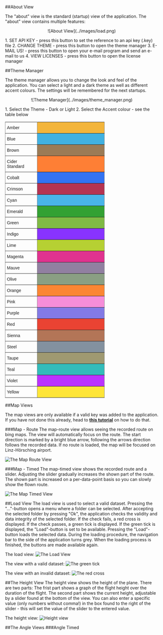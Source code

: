 ﻿#

##About View

The "about" view is the standard (startup) view of the application. The "about" view contains multiple features:
<p style="text-align: center;">
![About View](../images/load.png)
</p>
1. SET API KEY - press this button to set the reference to an api key (.key) file
2. CHANGE THEME - press this button to open the theme manager
3. E-MAIL US! - press this button to open your e-mail program and send an e-mail to us
4. VIEW LICENSES - press this button to open the license manager

##Theme Manager

The theme manager allows you to change the look and feel of the application. You can select a light and a dark theme as well as different accent colours. The settings will be remembered for the next startups.
<p style="text-align: center;">
![Theme Manager](../images/theme_manager.png)
</p>
1. Select the Theme - Dark or Light
2. Select the Accent colour - see the table below
<p style="text-align: center;">

<style type="text/css">
.tg  {border-collapse:collapse;border-spacing:0;}
.tg td{font-family:Arial, sans-serif;font-size:14px;padding:10px 5px;border-style:solid;border-width:1px;overflow:hidden;word-break:normal;border-color:black;}
.tg th{font-family:Arial, sans-serif;font-size:14px;font-weight:normal;padding:10px 5px;border-style:solid;border-width:1px;overflow:hidden;word-break:normal;border-color:black;}
.tg .tg-wfuo{background-color:#b53351;border-color:inherit;text-align:left;vertical-align:top}
.tg .tg-gq7d{background-color:#41b1e1;border-color:inherit;text-align:left;vertical-align:top}
.tg .tg-d1zl{background-color:#bb33ff;border-color:inherit;text-align:left;vertical-align:top}
.tg .tg-c5n5{background-color:#33bcba;border-color:inherit;text-align:left;vertical-align:top}
.tg .tg-3rap{background-color:#9180a1;border-color:inherit;text-align:left;vertical-align:top}
.tg .tg-rxq3{background-color:#49b4e8;border-color:inherit;text-align:left;vertical-align:top}
.tg .tg-ihgh{background-color:#fe7f35;border-color:inherit;text-align:left;vertical-align:top}
.tg .tg-w6ui{background-color:#e0338f;border-color:inherit;text-align:left;vertical-align:top}
.tg .tg-6t9d{background-color:#33a133;border-color:inherit;text-align:left;vertical-align:top}
.tg .tg-0pky{border-color:inherit;text-align:left;vertical-align:top}
.tg .tg-hwtc{background-color:#f3b53b;border-color:inherit;text-align:left;vertical-align:top}
.tg .tg-pvdm{background-color:#9b7b56;border-color:inherit;text-align:left;vertical-align:top}
.tg .tg-1l53{background-color:#3373f2;border-color:inherit;text-align:left;vertical-align:top}
.tg .tg-vp5j{background-color:#80ba45;border-color:inherit;text-align:left;vertical-align:top}
.tg .tg-h52n{background-color:#8833ff;border-color:inherit;text-align:left;vertical-align:top}
.tg .tg-yzin{background-color:#b6d033;border-color:inherit;text-align:left;vertical-align:top}
.tg .tg-axb2{background-color:#8a9f83;border-color:inherit;text-align:left;vertical-align:top}
.tg .tg-hjat{background-color:#fb8633;border-color:inherit;text-align:left;vertical-align:top}
.tg .tg-j3ct{background-color:#f68ed9;border-color:inherit;text-align:left;vertical-align:top}
.tg .tg-j8ey{background-color:#837ae5;border-color:inherit;text-align:left;vertical-align:top}
.tg .tg-nclw{background-color:#ea4333;border-color:inherit;text-align:left;vertical-align:top}
.tg .tg-k666{background-color:#b37557;border-color:inherit;text-align:left;vertical-align:top}
.tg .tg-pdtb{background-color:#83919f;border-color:inherit;text-align:left;vertical-align:top}
.tg .tg-mdmw{background-color:#9f9971;border-color:inherit;text-align:left;vertical-align:top}
.tg .tg-63uj{background-color:#fee538;border-color:inherit;text-align:left;vertical-align:top}
</style>
<table class="tg" style="undefined;table-layout: fixed; width: 327px">
<colgroup>
<col style="width: 105px">
<col style="width: 222px">
</colgroup>
  <tr>
    <th class="tg-0pky">Amber</th>
    <th class="tg-hwtc"></th>
  </tr>
  <tr>
    <td class="tg-0pky">Blue</td>
    <td class="tg-gq7d"></td>
  </tr>
  <tr>
    <td class="tg-0pky">Brown</td>
    <td class="tg-pvdm"></td>
  </tr>
  <tr>
    <td class="tg-0pky">Cider Standard</td>
    <td class="tg-ihgh"></td>
  </tr>
  <tr>
    <td class="tg-0pky">Cobalt</td>
    <td class="tg-1l53"></td>
  </tr>
  <tr>
    <td class="tg-0pky">Crimson</td>
    <td class="tg-wfuo"></td>
  </tr>
  <tr>
    <td class="tg-0pky">Cyan</td>
    <td class="tg-rxq3"></td>
  </tr>
  <tr>
    <td class="tg-0pky">Emerald</td>
    <td class="tg-6t9d"></td>
  </tr>
  <tr>
    <td class="tg-0pky">Green</td>
    <td class="tg-vp5j"></td>
  </tr>
  <tr>
    <td class="tg-0pky">Indigo</td>
    <td class="tg-h52n"></td>
  </tr>
  <tr>
    <td class="tg-0pky">Lime</td>
    <td class="tg-yzin"></td>
  </tr>
  <tr>
    <td class="tg-0pky">Magenta</td>
    <td class="tg-w6ui"></td>
  </tr>
  <tr>
    <td class="tg-0pky">Mauve</td>
    <td class="tg-3rap"></td>
  </tr>
  <tr>
    <td class="tg-0pky">Olive</td>
    <td class="tg-axb2"></td>
  </tr>
  <tr>
    <td class="tg-0pky">Orange</td>
    <td class="tg-hjat"></td>
  </tr>
  <tr>
    <td class="tg-0pky">Pink</td>
    <td class="tg-j3ct"></td>
  </tr>
  <tr>
    <td class="tg-0pky">Purple</td>
    <td class="tg-j8ey"></td>
  </tr>
  <tr>
    <td class="tg-0pky">Red</td>
    <td class="tg-nclw"></td>
  </tr>
  <tr>
    <td class="tg-0pky">Sienna</td>
    <td class="tg-k666"></td>
  </tr>
  <tr>
    <td class="tg-0pky">Steel</td>
    <td class="tg-pdtb"></td>
  </tr>
  <tr>
    <td class="tg-0pky">Taupe</td>
    <td class="tg-mdmw"></td>
  </tr>
  <tr>
    <td class="tg-0pky">Teal</td>
    <td class="tg-c5n5"></td>
  </tr>
  <tr>
    <td class="tg-0pky">Violet</td>
    <td class="tg-d1zl"></td>
  </tr>
  <tr>
    <td class="tg-0pky">Yellow</td>
    <td class="tg-63uj"></td>
  </tr>
</table>
</p>

##Map Views

The map views are only available if a valid key was added to the application. If you have not done this already, head to [__this tutorial__](how_to.html#setup) on how to do that.

###Map - Route
The map-route view allows seeing the recorded route on bing maps. The view will automatically focus on the route. The start direction is marked by a bright blue arrow, following the arrows direction follows the recorded data. If no route is loaded, the map will be focused on Linz-Hörsching airport.

![The Map Route View](../images/map_route.png)

###Map - Timed
The map-timed view shows the recorded route and a slider. Adjusting the slider gradually increases the shown part of the route. The shown part is increased on a per-data-point basis so you can slowly show the flown route.

![The Map Timed View](../images/map_timed.png)

##Load View
The load view is used to select a valid dataset. Pressing the "..."-button opens a menu where a folder can be selected. After accepting the selected folder by pressing "Ok", the application checks the validity and data integrity of the selected folder. If the check fails, a red cross is displayed. If the check passes, a green tick is displayed. If the green tick is displayed, the "Load"-button is set to be available. Pressing the "Load"-button loads the selected data. During the loading procedure, the navigation bar to the side of the application turns grey. When the loading process is finished, the buttons are made available again.

The load view:
![The Load View](../images/load.png)

The view with a valid dataset:
![The green tick](../images/green_tick.png)

The view with an invalid dataset:
![The red cross](../images/red_cross.png)

##The Height View
The height view shows the height of the plane. There are two parts: The frist part shows a graph of the flight height over the duration of the flight. The second part shows the current height, adjustable by a slider found at the bottom of the view. You can also enter a specific value (only numbers without comma!) in the box found to the right of the slider - this will set the value of the slider to the entered value.

The height view:
![Height view](../images/height.png)

##The Angle Views
###Angle Timed